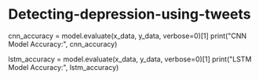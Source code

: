 # Detecting-depression-using-tweets

cnn_accuracy = model.evaluate(x_data, y_data, verbose=0)[1]
print("CNN Model Accuracy:", cnn_accuracy)


lstm_accuracy = model.evaluate(x_data, y_data, verbose=0)[1]
print("LSTM Model Accuracy:", lstm_accuracy)
